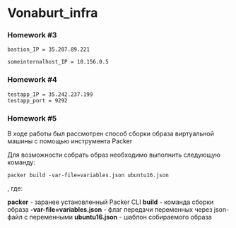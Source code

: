 # Vonaburt_infra
### Homework #3

```
bastion_IP = 35.207.89.221

someinternalhost_IP = 10.156.0.5
```


### Homework #4
```
testapp_IP = 35.242.237.199
testapp_port = 9292
```

### Homework #5

В ходе работы был рассмотрен способ сборки образа виртуальной машины с помощью инструмента Packer

Для возможности собрать образ необходимо выполнить следующую команду:
```
packer build -var-file=variables.json ubuntu16.json
```
, где:

**packer** - заранее установленный Packer CLI
**build** - команда сборки образа
**-var-file=variables.json** - флаг передачи переменных через json-файл с переменными
**ubuntu16.json** - шаблон собираемого образа